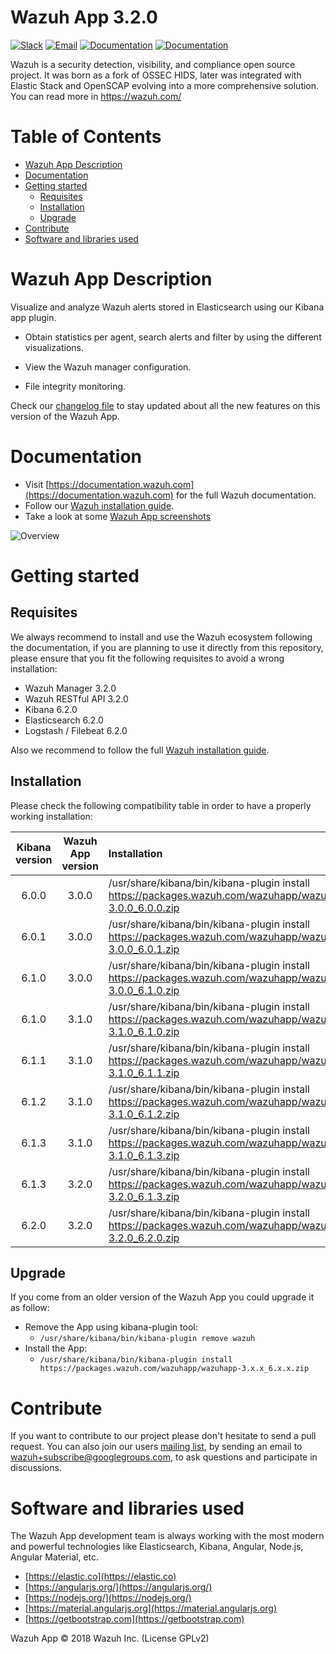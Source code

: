 # Wazuh App 3.2.0

[![Slack](https://img.shields.io/badge/slack-join-blue.svg)](https://goo.gl/forms/M2AoZC4b2R9A9Zy12)
[![Email](https://img.shields.io/badge/email-join-blue.svg)](https://groups.google.com/forum/#!forum/wazuh)
[![Documentation](https://img.shields.io/badge/docs-view-green.svg)](https://documentation.wazuh.com)
[![Documentation](https://img.shields.io/badge/web-view-green.svg)](https://wazuh.com)

Wazuh is a security detection, visibility, and compliance open source project. It was born as a fork of OSSEC HIDS, later was integrated with Elastic Stack and OpenSCAP evolving into a more comprehensive solution. You can read more in https://wazuh.com/

Table of Contents
===================

* [Wazuh App Description](#wazuh-app-description)
* [Documentation](#documentation)
* [Getting started](#getting-started)
	* [Requisites](#requisites)
	* [Installation](#installation)
	* [Upgrade](#upgrade)
* [Contribute](#contribute)
* [Software and libraries used](#software-and-libraries-used)

# Wazuh App Description

Visualize and analyze Wazuh alerts stored in Elasticsearch using our Kibana app plugin.

- Obtain statistics per agent, search alerts and filter by using the different visualizations.

- View the Wazuh manager configuration.

- File integrity monitoring.

Check our [changelog file](https://github.com/wazuh/wazuh-kibana-app/blob/3.2-6.2.0/CHANGELOG.md) to stay updated about all the new features on this version of the Wazuh App.

# Documentation

* Visit [https://documentation.wazuh.com](https://documentation.wazuh.com) for the full Wazuh documentation.
* Follow our [Wazuh installation guide](https://documentation.wazuh.com/current/installation-guide/index.html).
* Take a look at some [Wazuh App screenshots](https://documentation.wazuh.com/current/index.html#example-screenshots)

![Overview](https://wazuh.com/wp-content/uploads/2017/01/Overview_general.png)

# Getting started

## Requisites

We always recommend to install and use the Wazuh ecosystem following the documentation, if you are planning to 
use it directly from this repository, please ensure that you fit the following requisites to avoid a wrong installation:

- Wazuh Manager 3.2.0
- Wazuh RESTful API 3.2.0
- Kibana 6.2.0
- Elasticsearch 6.2.0
- Logstash / Filebeat 6.2.0

Also we recommend to follow the full [Wazuh installation guide](https://documentation.wazuh.com/current/installation-guide/index.html).

## Installation

Please check the following compatibility table in order to have a properly working installation:

| Kibana version | Wazuh App version | Installation |
| :---:         | :---:         |     :---      |
| 6.0.0  | 3.0.0  | /usr/share/kibana/bin/kibana-plugin install https://packages.wazuh.com/wazuhapp/wazuhapp-3.0.0_6.0.0.zip  |
| 6.0.1  | 3.0.0  | /usr/share/kibana/bin/kibana-plugin install https://packages.wazuh.com/wazuhapp/wazuhapp-3.0.0_6.0.1.zip  |
| 6.1.0  | 3.0.0  | /usr/share/kibana/bin/kibana-plugin install https://packages.wazuh.com/wazuhapp/wazuhapp-3.0.0_6.1.0.zip  |
| 6.1.0  | 3.1.0  | /usr/share/kibana/bin/kibana-plugin install https://packages.wazuh.com/wazuhapp/wazuhapp-3.1.0_6.1.0.zip  |
| 6.1.1  | 3.1.0  | /usr/share/kibana/bin/kibana-plugin install https://packages.wazuh.com/wazuhapp/wazuhapp-3.1.0_6.1.1.zip  |
| 6.1.2  | 3.1.0  | /usr/share/kibana/bin/kibana-plugin install https://packages.wazuh.com/wazuhapp/wazuhapp-3.1.0_6.1.2.zip  |
| 6.1.3  | 3.1.0  | /usr/share/kibana/bin/kibana-plugin install https://packages.wazuh.com/wazuhapp/wazuhapp-3.1.0_6.1.3.zip  |
| 6.1.3  | 3.2.0  | /usr/share/kibana/bin/kibana-plugin install https://packages.wazuh.com/wazuhapp/wazuhapp-3.2.0_6.1.3.zip  |
| 6.2.0  | 3.2.0  | /usr/share/kibana/bin/kibana-plugin install https://packages.wazuh.com/wazuhapp/wazuhapp-3.2.0_6.2.0.zip  |

## Upgrade

If you come from an older version of the Wazuh App you could upgrade it as follow:

- Remove the App using kibana-plugin tool:
	- ```/usr/share/kibana/bin/kibana-plugin remove wazuh ```
- Install the App:
	- ```/usr/share/kibana/bin/kibana-plugin install https://packages.wazuh.com/wazuhapp/wazuhapp-3.x.x_6.x.x.zip ```

# Contribute

If you want to contribute to our project please don't hesitate to send a pull request. You can also join our users [mailing list](https://groups.google.com/d/forum/wazuh), by sending an email to [wazuh+subscribe@googlegroups.com](mailto:wazuh+subscribe@googlegroups.com), to ask questions and participate in discussions.

# Software and libraries used

The Wazuh App development team is always working with the most modern and powerful technologies like Elasticsearch, Kibana, Angular, Node.js, Angular Material, etc.

* [https://elastic.co](https://elastic.co)
* [https://angularjs.org/](https://angularjs.org/)
* [https://nodejs.org/](https://nodejs.org/) 
* [https://material.angularjs.org](https://material.angularjs.org)
* [https://getbootstrap.com](https://getbootstrap.com)

Wazuh App &copy; 2018 Wazuh Inc. (License GPLv2)